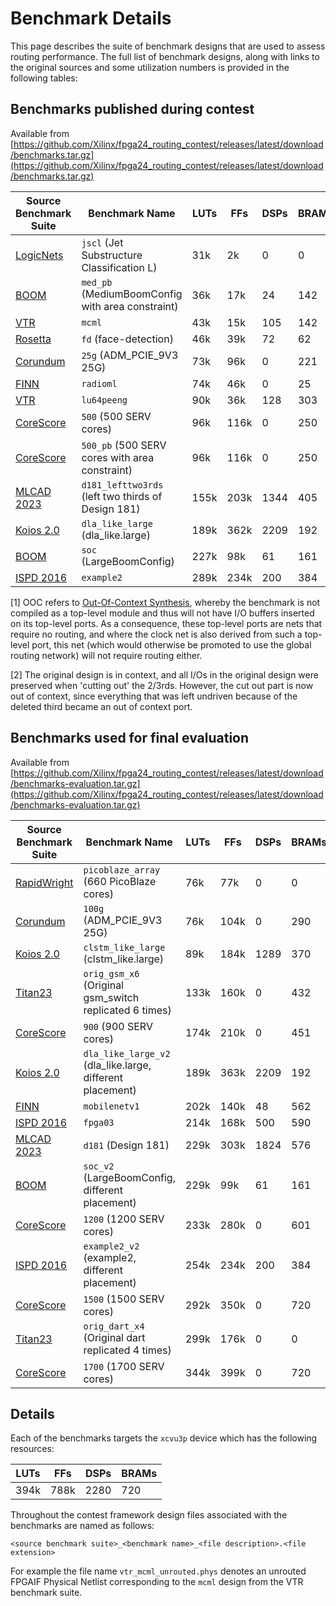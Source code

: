 # Benchmark Details

This page describes the suite of benchmark designs that are used to assess
routing performance. The full list of benchmark designs, along with links to
the original sources and some utilization numbers is provided in the following
tables:

## Benchmarks published during contest

Available from [https://github.com/Xilinx/fpga24_routing_contest/releases/latest/download/benchmarks.tar.gz](https://github.com/Xilinx/fpga24_routing_contest/releases/latest/download/benchmarks.tar.gz)

|Source Benchmark Suite|Benchmark Name|LUTs|FFs|DSPs|BRAMs|OOC [1]|
|----------------------|--------------|----|---|----|-----|-------|
| [LogicNets](https://github.com/Xilinx/logicnets)                                                                        |`jscl` (Jet Substructure Classification L)         |31k |2k  |0   |0  |Y   |
| [BOOM](https://docs.boom-core.org/en/latest/sections/intro-overview/boom.html)                                          |`med_pb` (MediumBoomConfig with area constraint)   |36k |17k |24  |142|N   |
| [VTR](https://docs.verilogtorouting.org/en/latest/vtr/benchmarks/#vtr-benchmarks)                                       |`mcml`                                             |43k |15k |105 |142|Y   |
| [Rosetta](https://github.com/cornell-zhang/rosetta)                                                                     |`fd` (face-detection)                              |46k |39k |72  |62 |Y   |
| [Corundum](https://github.com/corundum/corundum)                                                                        |`25g` (ADM_PCIE_9V3 25G)                           |73k |96k |0   |221|N   |
| [FINN](https://github.com/Xilinx/finn)                                                                                  |`radioml`                                          |74k |46k |0   |25 |Y   |
| [VTR](https://github.com/verilog-to-routing/vtr-verilog-to-routing/blob/master/vtr_flow/benchmarks/verilog/LU64PEEng.v) |`lu64peeng`                                        |90k |36k |128 |303|Y   |
| [CoreScore](https://github.com/olofk/corescore)                                                                         |`500` (500 SERV cores)                             |96k |116k|0   |250|N   |
| [CoreScore](https://github.com/olofk/corescore)                                                                         |`500_pb` (500 SERV cores with area constraint)     |96k |116k|0   |250|N   |
| [MLCAD 2023](https://mlcad-workshop.org/1st-mlcad-contest/)                                                             |`d181_lefttwo3rds` (left two thirds of Design 181) |155k|203k|1344|405|N[2]|
| [Koios 2.0](https://docs.verilogtorouting.org/en/latest/vtr/benchmarks/#koios-2-0-benchmarks)                           |`dla_like_large` (dla_like.large)                  |189k|362k|2209|192|Y   |
| [BOOM](https://docs.boom-core.org/en/latest/sections/intro-overview/boom.html)                                          |`soc` (LargeBoomConfig)                            |227k|98k |61  |161|Y   |
| [ISPD 2016](https://www.ispd.cc/contests/16/ispd2016_contest.html)                                                      |`example2`                                         |289k|234k|200 |384|N   |

[1] OOC refers to [Out-Of-Context Synthesis](https://docs.xilinx.com/r/en-US/ug949-vivado-design-methodology/Out-of-Context-Synthesis),
whereby the benchmark is not compiled as a top-level module and thus will not have I/O buffers inserted on its top-level ports.
As a consequence, these top-level ports are nets that require no routing, and where the clock net is also derived from such a top-level
port, this net (which would otherwise be promoted to use the global routing network) will not require routing either.

[2] The original design is in context, and all I/Os in the original design were
preserved when 'cutting out' the 2/3rds. However, the cut out part is now out
of context, since everything that was left undriven because of the deleted
third became an out of context port.

## Benchmarks used for final evaluation

Available from [https://github.com/Xilinx/fpga24_routing_contest/releases/latest/download/benchmarks-evaluation.tar.gz](https://github.com/Xilinx/fpga24_routing_contest/releases/latest/download/benchmarks-evaluation.tar.gz)

|Source Benchmark Suite|Benchmark Name|LUTs|FFs|DSPs|BRAMs|OOC [1]|
|----------------------|--------------|----|---|----|-----|-------|
| [RapidWright](https://github.com/Xilinx/RapidWright)                                                                    |`picoblaze_array` (660 PicoBlaze cores)                |76k |77k  |0   |0  |Y   |
| [Corundum](https://github.com/corundum/corundum)                                                                        |`100g` (ADM_PCIE_9V3 25G)                              |76k |104k |0   |290|N   |
| [Koios 2.0](https://docs.verilogtorouting.org/en/latest/vtr/benchmarks/#koios-2-0-benchmarks)                           |`clstm_like_large` (clstm_like.large)                  |89k |184k |1289|370|Y   |
| [Titan23](https://docs.verilogtorouting.org/en/latest/vtr/benchmarks/#titan-benchmarks)                                 |`orig_gsm_x6` (Original gsm_switch replicated 6 times) |133k|160k |0   |432|Y   |
| [CoreScore](https://github.com/olofk/corescore)                                                                         |`900` (900 SERV cores)                                 |174k|210k |0   |451|N   |
| [Koios 2.0](https://docs.verilogtorouting.org/en/latest/vtr/benchmarks/#koios-2-0-benchmarks)                           |`dla_like_large_v2` (dla_like.large, different placement)|189k|363k |2209|192|Y   |
| [FINN](https://github.com/Xilinx/finn)                                                                                  |`mobilenetv1`                                          |202k|140k |48  |562|Y   |
| [ISPD 2016](https://www.ispd.cc/contests/16/ispd2016_contest.html)                                                      |`fpga03`                                               |214k|168k |500 |590|N   |
| [MLCAD 2023](https://mlcad-workshop.org/1st-mlcad-contest/)                                                             |`d181` (Design 181)                                    |229k|303k |1824|576|N   |
| [BOOM](https://docs.boom-core.org/en/latest/sections/intro-overview/boom.html)                                          |`soc_v2` (LargeBoomConfig, different placement)        |229k|99k  |61  |161|Y   |
| [CoreScore](https://github.com/olofk/corescore)                                                                         |`1200` (1200 SERV cores)                               |233k|280k |0   |601|N   |
| [ISPD 2016](https://www.ispd.cc/contests/16/ispd2016_contest.html)                                                      |`example2_v2` (example2, different placement)          |254k|234k |200 |384|N   |
| [CoreScore](https://github.com/olofk/corescore)                                                                         |`1500` (1500 SERV cores)                               |292k|350k |0   |720|N   |
| [Titan23](https://docs.verilogtorouting.org/en/latest/vtr/benchmarks/#titan-benchmarks)                                 |`orig_dart_x4` (Original dart replicated 4 times)      |299k|176k |0   |0  |Y   |
| [CoreScore](https://github.com/olofk/corescore)                                                                         |`1700` (1700 SERV cores)                               |344k|399k |0   |720|N   |

## Details

Each of the benchmarks targets the `xcvu3p` device which has the following resources:

|LUTs|FFs |DSPs|BRAMs|
|----|----|----|-----|
|394k|788k|2280|720  |

Throughout the contest framework design files associated with
the benchmarks are named as follows:

```
<source benchmark suite>_<benchmark name>_<file description>.<file extension>
```

For example the file name `vtr_mcml_unrouted.phys` denotes an unrouted FPGAIF
Physical Netlist corresponding to the `mcml` design from the VTR benchmark
suite.
